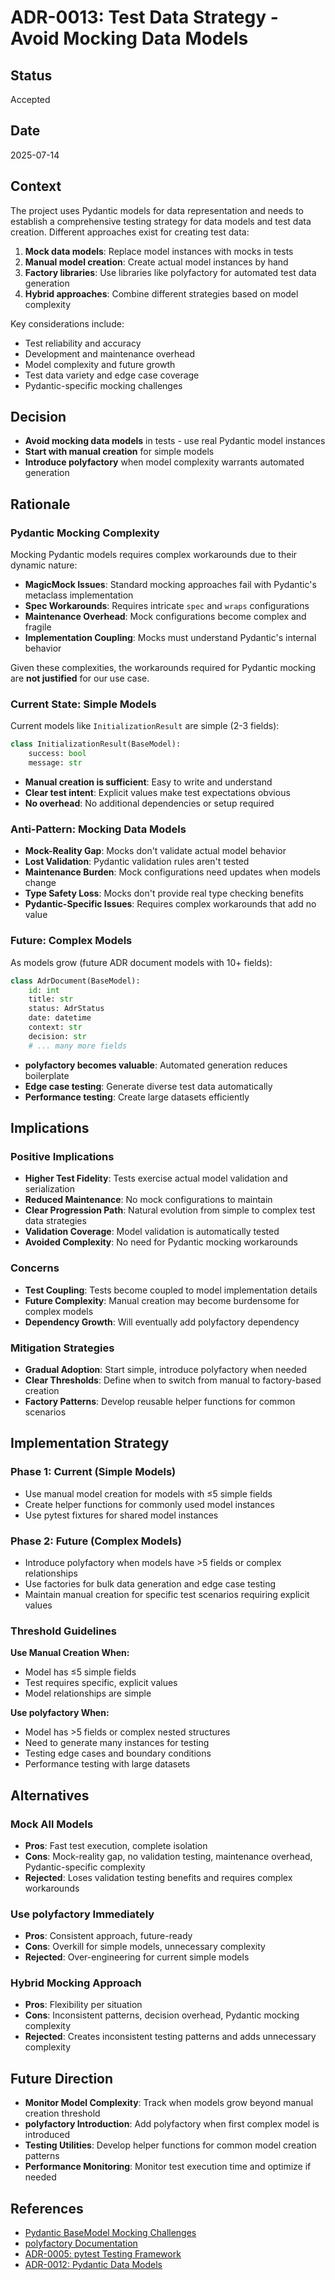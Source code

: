 # ADR-0013: Test Data Strategy - Avoid Mocking Data Models

## Status
Accepted

## Date
2025-07-14

## Context
The project uses Pydantic models for data representation and needs to establish a comprehensive testing strategy for data models and test data creation. Different approaches exist for creating test data:

1. **Mock data models**: Replace model instances with mocks in tests
2. **Manual model creation**: Create actual model instances by hand
3. **Factory libraries**: Use libraries like polyfactory for automated test data generation
4. **Hybrid approaches**: Combine different strategies based on model complexity

Key considerations include:
- Test reliability and accuracy
- Development and maintenance overhead
- Model complexity and future growth
- Test data variety and edge case coverage
- Pydantic-specific mocking challenges

## Decision
- **Avoid mocking data models** in tests - use real Pydantic model instances
- **Start with manual creation** for simple models
- **Introduce polyfactory** when model complexity warrants automated generation

## Rationale

### Pydantic Mocking Complexity
Mocking Pydantic models requires complex workarounds due to their dynamic nature:
- **MagicMock Issues**: Standard mocking approaches fail with Pydantic's metaclass implementation
- **Spec Workarounds**: Requires intricate `spec` and `wraps` configurations
- **Maintenance Overhead**: Mock configurations become complex and fragile
- **Implementation Coupling**: Mocks must understand Pydantic's internal behavior

Given these complexities, the workarounds required for Pydantic mocking are **not justified** for our use case.

### Current State: Simple Models
Current models like `InitializationResult` are simple (2-3 fields):
```python
class InitializationResult(BaseModel):
    success: bool
    message: str
```
- **Manual creation is sufficient**: Easy to write and understand
- **Clear test intent**: Explicit values make test expectations obvious
- **No overhead**: No additional dependencies or setup required

### Anti-Pattern: Mocking Data Models
- **Mock-Reality Gap**: Mocks don't validate actual model behavior
- **Lost Validation**: Pydantic validation rules aren't tested
- **Maintenance Burden**: Mock configurations need updates when models change
- **Type Safety Loss**: Mocks don't provide real type checking benefits
- **Pydantic-Specific Issues**: Requires complex workarounds that add no value

### Future: Complex Models
As models grow (future ADR document models with 10+ fields):
```python
class AdrDocument(BaseModel):
    id: int
    title: str
    status: AdrStatus
    date: datetime
    context: str
    decision: str
    # ... many more fields
```
- **polyfactory becomes valuable**: Automated generation reduces boilerplate
- **Edge case testing**: Generate diverse test data automatically
- **Performance testing**: Create large datasets efficiently

## Implications

### Positive Implications
- **Higher Test Fidelity**: Tests exercise actual model validation and serialization
- **Reduced Maintenance**: No mock configurations to maintain
- **Clear Progression Path**: Natural evolution from simple to complex test data strategies
- **Validation Coverage**: Model validation is automatically tested
- **Avoided Complexity**: No need for Pydantic mocking workarounds

### Concerns
- **Test Coupling**: Tests become coupled to model implementation details
- **Future Complexity**: Manual creation may become burdensome for complex models
- **Dependency Growth**: Will eventually add polyfactory dependency

### Mitigation Strategies
- **Gradual Adoption**: Start simple, introduce polyfactory when needed
- **Clear Thresholds**: Define when to switch from manual to factory-based creation
- **Factory Patterns**: Develop reusable helper functions for common scenarios

## Implementation Strategy

### Phase 1: Current (Simple Models)
- Use manual model creation for models with ≤5 simple fields
- Create helper functions for commonly used model instances
- Use pytest fixtures for shared model instances

### Phase 2: Future (Complex Models)
- Introduce polyfactory when models have >5 fields or complex relationships
- Use factories for bulk data generation and edge case testing
- Maintain manual creation for specific test scenarios requiring explicit values

### Threshold Guidelines
**Use Manual Creation When:**
- Model has ≤5 simple fields
- Test requires specific, explicit values
- Model relationships are simple

**Use polyfactory When:**
- Model has >5 fields or complex nested structures
- Need to generate many instances for testing
- Testing edge cases and boundary conditions
- Performance testing with large datasets

## Alternatives

### Mock All Models
- **Pros**: Fast test execution, complete isolation
- **Cons**: Mock-reality gap, no validation testing, maintenance overhead, Pydantic-specific complexity
- **Rejected**: Loses validation testing benefits and requires complex workarounds

### Use polyfactory Immediately
- **Pros**: Consistent approach, future-ready
- **Cons**: Overkill for simple models, unnecessary complexity
- **Rejected**: Over-engineering for current simple models

### Hybrid Mocking Approach
- **Pros**: Flexibility per situation
- **Cons**: Inconsistent patterns, decision overhead, Pydantic mocking complexity
- **Rejected**: Creates inconsistent testing patterns and adds unnecessary complexity

## Future Direction
- **Monitor Model Complexity**: Track when models grow beyond manual creation threshold
- **polyfactory Introduction**: Add polyfactory when first complex model is introduced
- **Testing Utilities**: Develop helper functions for common model creation patterns
- **Performance Monitoring**: Monitor test execution time and optimize if needed

## References
- [Pydantic BaseModel Mocking Challenges](https://stackoverflow.com/questions/78638694/how-to-test-a-pydantic-basemodel-with-magicmock-spec-and-wraps)
- [polyfactory Documentation](https://polyfactory.litestar.dev/)
- [ADR-0005: pytest Testing Framework](./0005-adopt-pytest-for-testing-framework.md)
- [ADR-0012: Pydantic Data Models](./0012-adopt-pydantic-for-data-models.md)
